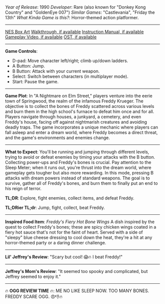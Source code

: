 *Year of Release*: 1990
*Developer*: Rare (also known for "Donkey Kong Country" and "GoldenEye 007")
*Similar Games*: "Castlevania", "Friday the 13th"
*What Kinda Game is this?*: Horror-themed action platformer.

---
[NES Box Art](https://www.google.com/search?tbm=isch&q=NES+Box+Art+A+Nightmare+On+Elm+Street) 
[Walkthrough, if available](https://www.google.com/search?q=Walkthrough+NES+A+Nightmare+On+Elm+Street)
[Instruction Manual, if available](https://www.google.com/search?q=NES+Instruction+Manual+A+Nightmare+On+Elm+Street)
[Gameplay Video, if available](https://www.youtube.com/results?search_query=gameplay+NES+A+Nightmare+On+Elm+Street) 
[OST, if available](https://www.youtube.com/results?search_query=gameplay+NES+A+Nightmare+On+Elm+Street+OST)

- - -
**Game Controls**:
- D-pad: Move character left/right; climb up/down ladders.
- A Button: Jump.
- B Button: Attack with your current weapon.
- Select: Switch between characters (in multiplayer mode).
- Start: Pause the game.

- - -
**Game Plot**:
In "A Nightmare on Elm Street," players venture into the eerie town of Springwood, the realm of the infamous Freddy Krueger. The objective is to collect the bones of Freddy scattered across various levels and burn them in the high school's furnace to defeat him once and for all. Players navigate through houses, a junkyard, a cemetery, and even Freddy's house, facing off against nightmarish creatures and avoiding deadly traps. The game incorporates a unique mechanic where players can fall asleep and enter a dream world, where Freddy becomes a direct threat, and the game's environments and enemies change.

- - -
**What to Expect**: 
You'll be running and jumping through different levels, trying to avoid or defeat enemies by timing your attacks with the B button. Collecting power-ups and Freddy's bones is crucial. Pay attention to the Sleep Meter; when it runs out, you're thrust into the dream world, where gameplay gets tougher but also more rewarding. In this mode, pressing B attacks with dream powers instead of standard weapons. The goal is to survive, gather all of Freddy's bones, and burn them to finally put an end to his reign of terror.

**TL;DR**: Explore, fight enemies, collect items, and defeat Freddy.

**TL;DRier TL;dr**: Jump, fight, collect, beat Freddy.

---
**Inspired Food Item**: *Freddy's Fiery Hot Bone Wings*
A dish inspired by the quest to collect Freddy's bones; these are spicy chicken wings coated in a fiery hot sauce that's not for the faint of heart. Served with a side of "sleepy" blue cheese dressing to cool down the heat, they're a hit at any horror-themed party or a daring dinner challenge.

---
**Lil' Jeffrey's Review**: "Scary but cool! 😱🔥 I beat Freddy!"

---
**Jeffrey's Mom's Review**: "It seemed too spooky and complicated, but Jeffrey seemed to enjoy it."

---
🔥 **OGG REVIEW TIME** 🔥: ME NO LIKE SLEEP NOW. TOO MANY BONES. FREDDY SCARE OGG. 😠👎🔥